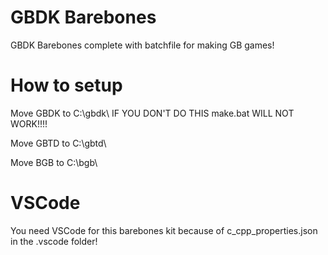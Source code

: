 # GBDK Barebones
GBDK Barebones complete with batchfile for making GB games!

# How to setup

Move GBDK to C:\gbdk\ IF YOU DON'T DO THIS make.bat WILL NOT WORK!!!!

Move GBTD to C:\gbtd\

Move BGB to C:\bgb\

# VSCode
You need VSCode for this barebones kit because of c_cpp_properties.json in the .vscode folder!

